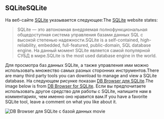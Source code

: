 ## <a name="sqlite"></a><span data-ttu-id="d8205-101">SQLite</span><span class="sxs-lookup"><span data-stu-id="d8205-101">SQLite</span></span>

<span data-ttu-id="d8205-102">На веб-сайте [SQLite](https://www.sqlite.org/) указывается следующее:</span><span class="sxs-lookup"><span data-stu-id="d8205-102">The [SQLite](https://www.sqlite.org/) website states:</span></span>

> <span data-ttu-id="d8205-103">SQLite — это автономная внедряемая полнофункциональная общедоступная система управления базами данных SQL с высокой степенью надежности.</span><span class="sxs-lookup"><span data-stu-id="d8205-103">SQLite is a self-contained, high-reliability, embedded, full-featured, public-domain, SQL database engine.</span></span> <span data-ttu-id="d8205-104">На данный момент SQLite является самой популярной СУБД в мире.</span><span class="sxs-lookup"><span data-stu-id="d8205-104">SQLite is the most used database engine in the world.</span></span>

<span data-ttu-id="d8205-105">Для просмотра баз данных SQLite, а также управления ими можно использовать множество самых разных сторонних инструментов.</span><span class="sxs-lookup"><span data-stu-id="d8205-105">There are many third party tools you can download to manage and view a SQLite database.</span></span> <span data-ttu-id="d8205-106">На следующем рисунке показан [DB Browser для SQLite](https://sqlitebrowser.org/).</span><span class="sxs-lookup"><span data-stu-id="d8205-106">The image below is from [DB Browser for SQLite](https://sqlitebrowser.org/).</span></span> <span data-ttu-id="d8205-107">Если вы предпочитаете использовать другое средство для работы с SQLite, напишите нам в комментариях, чем именно оно нравится вам.</span><span class="sxs-lookup"><span data-stu-id="d8205-107">If you have a favorite SQLite tool, leave a comment on what you like about it.</span></span>

![DB Browser для SQLite с базой данных movie](~/tutorials/first-mvc-app-xplat/working-with-sql/_static/dbb.png)
